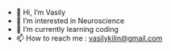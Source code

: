 - 👋 Hi, I’m Vasily
- 👀 I’m interested in Neuroscience
- 🌱 I’m currently learning coding
- 📫 How to reach me : vasilykilin@gmail.com

<!---
vasilykilin/vasilykilin is a ✨ special ✨ repository because its `README.md` (this file) appears on your GitHub profile.
You can click the Preview link to take a look at your changes.
--->
